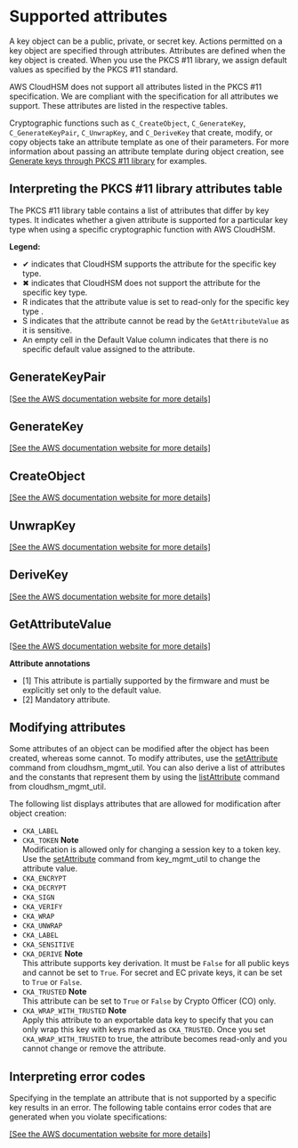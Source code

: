# Supported attributes<a name="pkcs11-attributes"></a>

A key object can be a public, private, or secret key\. Actions permitted on a key object are specified through attributes\. Attributes are defined when the key object is created\. When you use the PKCS \#11 library, we assign default values as specified by the PKCS \#11 standard\.

AWS CloudHSM does not support all attributes listed in the PKCS \#11 specification\. We are compliant with the specification for all attributes we support\. These attributes are listed in the respective tables\.

Cryptographic functions such as `C_CreateObject`, `C_GenerateKey`, `C_GenerateKeyPair`, `C_UnwrapKey`, and `C_DeriveKey` that create, modify, or copy objects take an attribute template as one of their parameters\. For more information about passing an attribute template during object creation, see [Generate keys through PKCS \#11 library](https://github.com/aws-samples/aws-cloudhsm-pkcs11-examples/tree/master/src/generate) for examples\.

## Interpreting the PKCS \#11 library attributes table<a name="pkcs11-attributes-interpreting"></a>

The PKCS \#11 library table contains a list of attributes that differ by key types\. It indicates whether a given attribute is supported for a particular key type when using a specific cryptographic function with AWS CloudHSM\.

**Legend:**
+ ✔ indicates that CloudHSM supports the attribute for the specific key type\.
+ ✖ indicates that CloudHSM does not support the attribute for the specific key type\.
+ R indicates that the attribute value is set to read\-only for the specific key type \.
+ S indicates that the attribute cannot be read by the `GetAttributeValue` as it is sensitive\.
+ An empty cell in the Default Value column indicates that there is no specific default value assigned to the attribute\.

## GenerateKeyPair<a name="generatekeypair"></a>

[\[See the AWS documentation website for more details\]](http://docs.aws.amazon.com/cloudhsm/latest/userguide/pkcs11-attributes.html)

## GenerateKey<a name="generatekey"></a>

[\[See the AWS documentation website for more details\]](http://docs.aws.amazon.com/cloudhsm/latest/userguide/pkcs11-attributes.html)

## CreateObject<a name="createobject"></a>

[\[See the AWS documentation website for more details\]](http://docs.aws.amazon.com/cloudhsm/latest/userguide/pkcs11-attributes.html)

## UnwrapKey<a name="unwrapkey"></a>

[\[See the AWS documentation website for more details\]](http://docs.aws.amazon.com/cloudhsm/latest/userguide/pkcs11-attributes.html)

## DeriveKey<a name="derivekey"></a>

[\[See the AWS documentation website for more details\]](http://docs.aws.amazon.com/cloudhsm/latest/userguide/pkcs11-attributes.html)

## GetAttributeValue<a name="getattributevalue"></a>

[\[See the AWS documentation website for more details\]](http://docs.aws.amazon.com/cloudhsm/latest/userguide/pkcs11-attributes.html)

**Attribute annotations**
+ \[1\] This attribute is partially supported by the firmware and must be explicitly set only to the default value\.
+ \[2\] Mandatory attribute\.

## Modifying attributes<a name="modify-attr"></a>

Some attributes of an object can be modified after the object has been created, whereas some cannot\. To modify attributes, use the [setAttribute](cloudhsm_mgmt_util-setAttribute.md) command from cloudhsm\_mgmt\_util\. You can also derive a list of attributes and the constants that represent them by using the [listAttribute](cloudhsm_mgmt_util-listAttributes.md) command from cloudhsm\_mgmt\_util\.

The following list displays attributes that are allowed for modification after object creation:
+ `CKA_LABEL`
+ `CKA_TOKEN`
**Note**  
Modification is allowed only for changing a session key to a token key\. Use the [setAttribute](key_mgmt_util-setAttribute.md) command from key\_mgmt\_util to change the attribute value\.
+ `CKA_ENCRYPT`
+ `CKA_DECRYPT`
+ `CKA_SIGN`
+ `CKA_VERIFY`
+ `CKA_WRAP`
+ `CKA_UNWRAP`
+ `CKA_LABEL`
+ `CKA_SENSITIVE`
+ `CKA_DERIVE`
**Note**  
This attribute supports key derivation\. It must be `False` for all public keys and cannot be set to `True`\. For secret and EC private keys, it can be set to `True` or `False`\.
+ `CKA_TRUSTED`
**Note**  
This attribute can be set to `True` or `False` by Crypto Officer \(CO\) only\.
+ `CKA_WRAP_WITH_TRUSTED`
**Note**  
Apply this attribute to an exportable data key to specify that you can only wrap this key with keys marked as `CKA_TRUSTED`\. Once you set `CKA_WRAP_WITH_TRUSTED` to true, the attribute becomes read\-only and you cannot change or remove the attribute\.

## Interpreting error codes<a name="attr-errors"></a>

Specifying in the template an attribute that is not supported by a specific key results in an error\. The following table contains error codes that are generated when you violate specifications:

[\[See the AWS documentation website for more details\]](http://docs.aws.amazon.com/cloudhsm/latest/userguide/pkcs11-attributes.html)